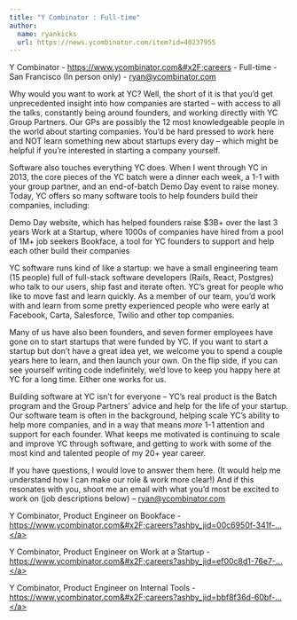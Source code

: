 ```yaml
---
title: "Y Combinator : Full-time"
author:
  name: ryankicks
  url: https://news.ycombinator.com/item?id=40237955
---
```

Y Combinator - <a href="https:&#x2F;&#x2F;www.ycombinator.com&#x2F;careers">https:&#x2F;&#x2F;www.ycombinator.com&#x2F;careers</a> - Full-time - San Francisco (In person only) - ryan@ycombinator.com

Why would you want to work at YC? Well, the short of it is that you’d get unprecedented insight into how companies are started – with access to all the talks, constantly being around founders, and working directly with YC Group Partners. Our GPs are possibly the 12 most knowledgeable people in the world about starting companies. You’d be hard pressed to work here and NOT learn something new about startups every day – which might be helpful if you’re interested in starting a company yourself.

Software also touches everything YC does. When I went through YC in 2013, the core pieces of the YC batch were a dinner each week, a 1-1 with your group partner, and an end-of-batch Demo Day event to raise money. Today, YC offers so many software tools to help founders build their companies, including:

Demo Day website, which has helped founders raise $3B+ over the last 3 years
Work at a Startup, where 1000s of companies have hired from a pool of 1M+ job seekers
Bookface, a tool for YC founders to support and help each other build their companies

YC software runs kind of like a startup: we have a small engineering team (15 people) full of full-stack software developers (Rails, React, Postgres) who talk to our users, ship fast and iterate often. YC’s great for people who like to move fast and learn quickly. As a member of our team, you’d work with and learn from some pretty experienced people who were early at Facebook, Carta, Salesforce, Twilio and other top companies.

Many of us have also been founders, and seven former employees have gone on to start startups that were funded by YC. If you want to start a startup but don’t have a great idea yet, we welcome you to spend a couple years here to learn, and then launch your own. On the flip side, if you can see yourself writing code indefinitely, we’d love to keep you happy here at YC for a long time. Either one works for us.

Building software at YC isn’t for everyone – YC’s real product is the Batch program and the Group Partners’ advice and help for the life of your startup. Our software team is often in the background, helping scale YC’s ability to help more companies, and in a way that means <i>more</i> 1-1 attention and support for each founder. What keeps me motivated is continuing to scale and improve YC through software, and getting to work with some of the most kind and talented people of my 20+ year career.

If you have questions, I would love to answer them here. (It would help me understand how I can make our role &amp; work more clear!) And if this resonates with you, shoot me an email with what you’d most be excited to work on (job descriptions below) – ryan@ycombinator.com

Y Combinator, Product Engineer on Bookface - <a href="https:&#x2F;&#x2F;www.ycombinator.com&#x2F;careers?ashby_jid=00c6950f-341f-4924-a456-ea32c9d5601d">https:&#x2F;&#x2F;www.ycombinator.com&#x2F;careers?ashby_jid=00c6950f-341f-...</a>

Y Combinator, Product Engineer on Work at a Startup - <a href="https:&#x2F;&#x2F;www.ycombinator.com&#x2F;careers?ashby_jid=ef00c8d1-76e7-4cc3-82fe-7cc3e4679652">https:&#x2F;&#x2F;www.ycombinator.com&#x2F;careers?ashby_jid=ef00c8d1-76e7-...</a>

Y Combinator, Product Engineer on Internal Tools - <a href="https:&#x2F;&#x2F;www.ycombinator.com&#x2F;careers?ashby_jid=bbf8f36d-60bf-4168-b2b8-fac91bc4534c">https:&#x2F;&#x2F;www.ycombinator.com&#x2F;careers?ashby_jid=bbf8f36d-60bf-...</a>
